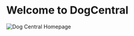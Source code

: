 # Welcome to DogCentral

![Dog Central Homepage](https://user-images.githubusercontent.com/49826692/200153110-cb2be346-ac26-4252-aa63-89ea15585752.png)

